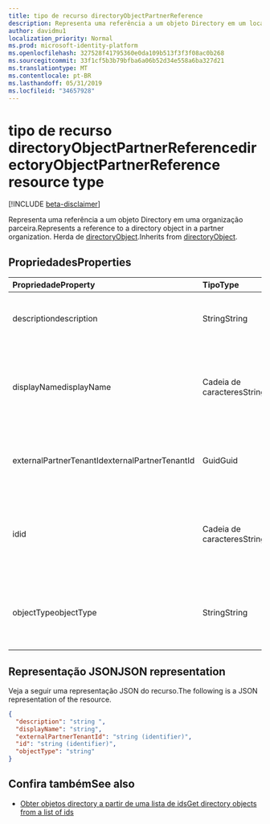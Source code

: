 ```yaml
---
title: tipo de recurso directoryObjectPartnerReference
description: Representa uma referência a um objeto Directory em um locatário do parceiro. Herda de directoryObject.
author: davidmu1
localization_priority: Normal
ms.prod: microsoft-identity-platform
ms.openlocfilehash: 327528f41795360e0da109b513f3f3f08ac0b268
ms.sourcegitcommit: 33f1cf5b3b79bfba6a06b52d34e558a6ba327d21
ms.translationtype: MT
ms.contentlocale: pt-BR
ms.lasthandoff: 05/31/2019
ms.locfileid: "34657928"
---
```

# <a name="directoryobjectpartnerreference-resource-type"></a><span data-ttu-id="09cf6-104">tipo de recurso directoryObjectPartnerReference</span><span class="sxs-lookup"><span data-stu-id="09cf6-104">directoryObjectPartnerReference resource type</span></span>

[!INCLUDE [beta-disclaimer](../../includes/beta-disclaimer.md)]

<span data-ttu-id="09cf6-105">Representa uma referência a um objeto Directory em uma organização parceira.</span><span class="sxs-lookup"><span data-stu-id="09cf6-105">Represents a reference to a directory object in a partner organization.</span></span> <span data-ttu-id="09cf6-106">Herda de [directoryObject](directoryobject.md).</span><span class="sxs-lookup"><span data-stu-id="09cf6-106">Inherits from [directoryObject](directoryobject.md).</span></span>

## <a name="properties"></a><span data-ttu-id="09cf6-107">Propriedades</span><span class="sxs-lookup"><span data-stu-id="09cf6-107">Properties</span></span>

| <span data-ttu-id="09cf6-108">Propriedade</span><span class="sxs-lookup"><span data-stu-id="09cf6-108">Property</span></span> | <span data-ttu-id="09cf6-109">Tipo</span><span class="sxs-lookup"><span data-stu-id="09cf6-109">Type</span></span> | <span data-ttu-id="09cf6-110">Descrição</span><span class="sxs-lookup"><span data-stu-id="09cf6-110">Description</span></span> |
|:---------------|:--------|:----------|
|<span data-ttu-id="09cf6-111">description</span><span class="sxs-lookup"><span data-stu-id="09cf6-111">description</span></span>|<span data-ttu-id="09cf6-112">String</span><span class="sxs-lookup"><span data-stu-id="09cf6-112">String</span></span>| <span data-ttu-id="09cf6-113">Descrição do objeto retornado.</span><span class="sxs-lookup"><span data-stu-id="09cf6-113">Description of the object returned.</span></span> <span data-ttu-id="09cf6-114">Somente leitura.</span><span class="sxs-lookup"><span data-stu-id="09cf6-114">Read-only.</span></span> |
|<span data-ttu-id="09cf6-115">displayName</span><span class="sxs-lookup"><span data-stu-id="09cf6-115">displayName</span></span>|<span data-ttu-id="09cf6-116">Cadeia de caracteres</span><span class="sxs-lookup"><span data-stu-id="09cf6-116">String</span></span>| <span data-ttu-id="09cf6-117">Nome do objeto de diretório que está sendo retornado, como o grupo ou o aplicativo.</span><span class="sxs-lookup"><span data-stu-id="09cf6-117">Name of directory object being returned, like group or application.</span></span> <span data-ttu-id="09cf6-118">Somente leitura.</span><span class="sxs-lookup"><span data-stu-id="09cf6-118">Read-only.</span></span> |
|<span data-ttu-id="09cf6-119">externalPartnerTenantId</span><span class="sxs-lookup"><span data-stu-id="09cf6-119">externalPartnerTenantId</span></span>|<span data-ttu-id="09cf6-120">Guid</span><span class="sxs-lookup"><span data-stu-id="09cf6-120">Guid</span></span>| <span data-ttu-id="09cf6-121">O identificador de locatário para o locatário do parceiro.</span><span class="sxs-lookup"><span data-stu-id="09cf6-121">The tenant identifier for the partner tenant.</span></span> <span data-ttu-id="09cf6-122">Somente leitura.</span><span class="sxs-lookup"><span data-stu-id="09cf6-122">Read-only.</span></span> |
|<span data-ttu-id="09cf6-123">id</span><span class="sxs-lookup"><span data-stu-id="09cf6-123">id</span></span>|<span data-ttu-id="09cf6-124">Cadeia de caracteres</span><span class="sxs-lookup"><span data-stu-id="09cf6-124">String</span></span>| <span data-ttu-id="09cf6-125">O identificador exclusivo do recurso.</span><span class="sxs-lookup"><span data-stu-id="09cf6-125">The unique identifier for the resource.</span></span> <span data-ttu-id="09cf6-126">Herdado de [directoryObject](directoryobject.md).</span><span class="sxs-lookup"><span data-stu-id="09cf6-126">Inherited from [directoryObject](directoryobject.md).</span></span> <span data-ttu-id="09cf6-127">Somente leitura.</span><span class="sxs-lookup"><span data-stu-id="09cf6-127">Read-only.</span></span> |
|<span data-ttu-id="09cf6-128">objectType</span><span class="sxs-lookup"><span data-stu-id="09cf6-128">objectType</span></span>|<span data-ttu-id="09cf6-129">String</span><span class="sxs-lookup"><span data-stu-id="09cf6-129">String</span></span>| <span data-ttu-id="09cf6-130">O tipo do objeto referenciado no locatário do parceiro.</span><span class="sxs-lookup"><span data-stu-id="09cf6-130">The type of the referenced object in the partner tenant.</span></span> <span data-ttu-id="09cf6-131">Somente leitura.</span><span class="sxs-lookup"><span data-stu-id="09cf6-131">Read-only.</span></span> |

## <a name="json-representation"></a><span data-ttu-id="09cf6-132">Representação JSON</span><span class="sxs-lookup"><span data-stu-id="09cf6-132">JSON representation</span></span>

<span data-ttu-id="09cf6-133">Veja a seguir uma representação JSON do recurso.</span><span class="sxs-lookup"><span data-stu-id="09cf6-133">The following is a JSON representation of the resource.</span></span>

<!-- {
  "blockType": "resource",
  "keyProperty": "id",
  "@odata.type": "microsoft.graph.directoryObjectPartnerReference"
}-->

```json
{
  "description": "string ",
  "displayName": "string",
  "externalPartnerTenantId": "string (identifier)",
  "id": "string (identifier)",
  "objectType": "string"
}
```

## <a name="see-also"></a><span data-ttu-id="09cf6-134">Confira também</span><span class="sxs-lookup"><span data-stu-id="09cf6-134">See also</span></span>

- [<span data-ttu-id="09cf6-135">Obter objetos directory a partir de uma lista de ids</span><span class="sxs-lookup"><span data-stu-id="09cf6-135">Get directory objects from a list of ids</span></span>](/graph/api/directoryobject-getbyids?view=graph-rest-beta)

<!-- uuid: fbec8cd7-cfe4-431d-87fc-d102cd2841a4
2018-12-06 02:01:30 UTC -->
<!--
{
  "type": "#page.annotation",
  "description": "directoryObjectPartnerReference resource",
  "keywords": "",
  "section": "documentation",
  "tocPath": "",
  "suppressions": []
}
-->
